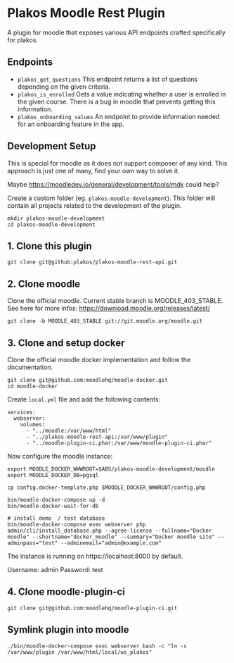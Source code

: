 # Plakos Moodle Rest Plugin

A plugin for moodle that exposes various API endpoints crafted specifically for plakos.

## Endpoints

- `plakos_get_questions` This endpoint returns a list of questions depending on the given criteria.
- `plakos_is_enrolled` Gets a value indicating whether a user is enrolled in the given course. There is a bug in
  moodle that prevents getting this information.
- `plakos_onboarding_values` An endpoint to provide information needed for an onboarding feature in the app.

## Development Setup

This is special for moodle as it does not support composer of any kind. This approach is just one
of many, find your own way to solve it.

Maybe https://moodledev.io/general/development/tools/mdk could help?

Create a custom folder (eg. `plakos-moodle-development`). This folder will contain all projects related to the
development of the plugin.

```
mkdir plakos-moodle-development
cd plakos-moodle-development
```

## 1. Clone this plugin

```
git clone git@github:plakos/plakos-moodle-rest-api.git
```

## 2. Clone moodle

Clone the official moodle. Current stable branch is MOODLE_403_STABLE. See here for more infos:
https://download.moodle.org/releases/latest/

```
git clone -b MOODLE_403_STABLE git://git.moodle.org/moodle.git
```

## 3. Clone and setup docker

Clone the official moodle docker implementation and follow the documentation.

```
git clone git@github.com:moodlehq/moodle-docker.git
cd moodle-docker
```

Create `local.yml` file and add the following contents:

```
services:
  webserver:
    volumes:
      - "../moodle:/var/www/html"
      - "../plakos-moodle-rest-api:/var/www/plugin"
      - "../moodle-plugin-ci.phar:/var/www/moodle-plugin-ci.phar"
```

Now configure the moodle instance:

```
export MOODLE_DOCKER_WWWROOT=$ABS/plakos-moodle-development/moodle
export MOODLE_DOCKER_DB=pgsql

cp config.docker-template.php $MOODLE_DOCKER_WWWROOT/config.php

bin/moodle-docker-compose up -d
bin/moodle-docker-wait-for-db

# install demo  / test database
bin/moodle-docker-compose exec webserver php admin/cli/install_database.php --agree-license --fullname="Docker moodle" --shortname="docker_moodle" --summary="Docker moodle site" --adminpass="test" --adminemail="admin@example.com"
```

The instance is running on https://localhost:8000 by default.

Username: admin
Password: test

## 4. Clone moodle-plugin-ci

```
git clone git@github.com:moodlehq/moodle-plugin-ci.git
```

## Symlink plugin into moodle

```
./bin/moodle-docker-compose exec webserver bash -c "ln -s /var/www/plugin /var/www/html/local/ws_plakos"
```
